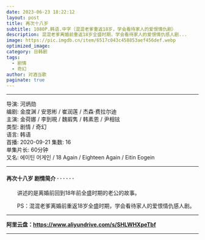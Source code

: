 ```yaml
---
date: 2023-06-23 18:22:12
layout: post
title: 再次十八岁
subtitle: 1080P.韩语.中字（混混老爹重返18岁，学会看待家人的爱恨情仇剧）
description: 混混老爹离婚前重返18岁全盛时期，学会看待家人的爱恨情仇感人剧...
image: https://pic.imgdb.cn/item/6517c043c458853aef456def.webp
optimized_image: 
category: 日韩剧
tags:
  - 剧情
  - 奇幻
author: 对酒当歌
paginate: true
---
```


---

导演: 河炳勋  
编剧: 金度渊 / 安恩彬 / 崔润莲 / 杰森·费拉尔迪  
主演: 金荷娜 / 李到晛 / 魏嘏隽 / 韩素恩 / 尹相铉  
类型: 剧情 / 奇幻  
语言: 韩语  
首播: 2020-09-21
集数: 16  
单集片长: 60分钟  
又名: 에이틴 어게인 / 18 Again / Eighteen Again / Eitin Eogein  

---

#### 再次十八岁 剧情简介 · · · · · ·

　　讲述的是离婚前回到18年前全盛时期的老公的故事。

　　PS：混混老爹离婚前重返18岁全盛时期，学会看待家人的爱恨情仇感人剧。

---

**阿里云盘：<https://www.aliyundrive.com/s/SHLWHXpeTbf>**

---
